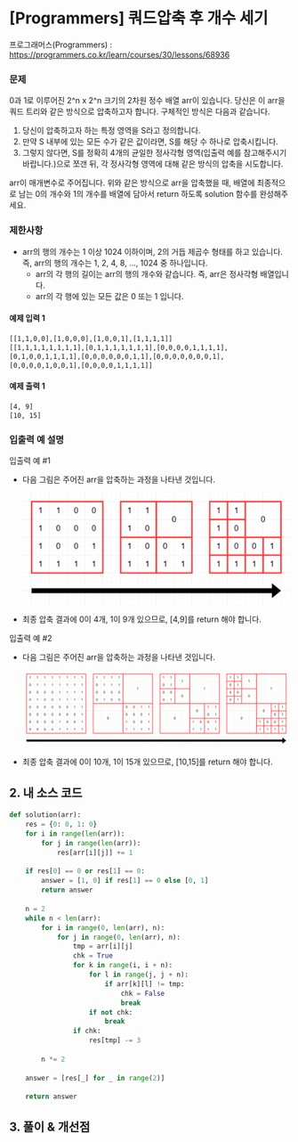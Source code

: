 # [Programmers] 쿼드압축 후 개수 세기

프로그래머스(Programmers) :  https://programmers.co.kr/learn/courses/30/lessons/68936

### 문제

0과 1로 이루어진 2^n x 2^n 크기의 2차원 정수 배열 arr이 있습니다. 당신은 이 arr을 쿼드 트리와 같은 방식으로 압축하고자 합니다. 구체적인 방식은 다음과 같습니다.

1. 당신이 압축하고자 하는 특정 영역을 S라고 정의합니다.
2. 만약 S 내부에 있는 모든 수가 같은 값이라면, S를 해당 수 하나로 압축시킵니다.
3. 그렇지 않다면, S를 정확히 4개의 균일한 정사각형 영역(입출력 예를 참고해주시기 바랍니다.)으로 쪼갠 뒤, 각 정사각형 영역에 대해 같은 방식의 압축을 시도합니다.

arr이 매개변수로 주어집니다. 위와 같은 방식으로 arr을 압축했을 때, 배열에 최종적으로 남는 0의 개수와 1의 개수를 배열에 담아서 return 하도록 solution 함수를 완성해주세요.


### 제한사항

- arr의 행의 개수는 1 이상 1024 이하이며, 2의 거듭 제곱수 형태를 하고 있습니다. 즉, arr의 행의 개수는 1, 2, 4, 8, ..., 1024 중 하나입니다.
    - arr의 각 행의 길이는 arr의 행의 개수와 같습니다. 즉, arr은 정사각형 배열입니다.
    - arr의 각 행에 있는 모든 값은 0 또는 1 입니다.

#### 예제 입력 1

```  
[[1,1,0,0],[1,0,0,0],[1,0,0,1],[1,1,1,1]]
[[1,1,1,1,1,1,1,1],[0,1,1,1,1,1,1,1],[0,0,0,0,1,1,1,1],[0,1,0,0,1,1,1,1],[0,0,0,0,0,0,1,1],[0,0,0,0,0,0,0,1],[0,0,0,0,1,0,0,1],[0,0,0,0,1,1,1,1]]
```  

#### 예제 출력 1

```  
[4, 9]
[10, 15]
```  

### 입출력 예 설명

입출력 예 #1

- 다음 그림은 주어진 arr을 압축하는 과정을 나타낸 것입니다.

    ![img.png](images/68936_img.png)

- 최종 압축 결과에 0이 4개, 1이 9개 있으므로, [4,9]를 return 해야 합니다.

입출력 예 #2

- 다음 그림은 주어진 arr을 압축하는 과정을 나타낸 것입니다.

    ![img_1.png](images/68936_img_1.png)

- 최종 압축 결과에 0이 10개, 1이 15개 있으므로, [10,15]를 return 해야 합니다.

## 2. 내 소스 코드

```python  
def solution(arr):
    res = {0: 0, 1: 0}
    for i in range(len(arr)):
        for j in range(len(arr)):
            res[arr[i][j]] += 1

    if res[0] == 0 or res[1] == 0:
        answer = [1, 0] if res[1] == 0 else [0, 1]
        return answer

    n = 2
    while n < len(arr):
        for i in range(0, len(arr), n):
            for j in range(0, len(arr), n):
                tmp = arr[i][j]
                chk = True
                for k in range(i, i + n):
                    for l in range(j, j + n):
                        if arr[k][l] != tmp:
                            chk = False
                            break
                    if not chk:
                        break
                if chk:
                    res[tmp] -= 3

        n *= 2

    answer = [res[_] for _ in range(2)]

    return answer
```  



## 3. 풀이 & 개선점